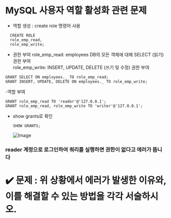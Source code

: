 # MySQL 사용자 역할 활성화 관련 문제

- 역할 생성 : create role 명령어 사용
```
  CREATE ROLE
  role_emp_read,
  role_emp_write;
```

- 권한 부여
  role_emp_read: employees DB의 모든 객체에 대해 SELECT (읽기) 권한 부여
  <br/>
  role_emp_write: INSERT, UPDATE, DELETE (쓰기 및 수정) 권한 부여

```
GRANT SELECT ON employees._ TO role_emp_read;
GRANT INSERT, UPDATE, DELETE ON employees._ TO role_emp_write;
```

-역할 부여

```
GRANT role_emp_read TO 'reader'@'127.0.0.1';
GRANT role_emp_read, role_emp_write TO 'writer'@'127.0.0.1';
```

- show grants로 확인
  ```
  SHOW GRANTS;
  ```
  ![Image](https://github.com/user-attachments/assets/1016adba-150c-4285-a8a2-7131c5cd46d3)

### reader 계정으로 로그인하여 쿼리를 실행하면 권한이 없다고 에러가 뜹니다

# ✔️ 문제 : 위 상황에서 에러가 발생한 이유와, 이를 해결할 수 있는 방법을 각각 서술하시오.
